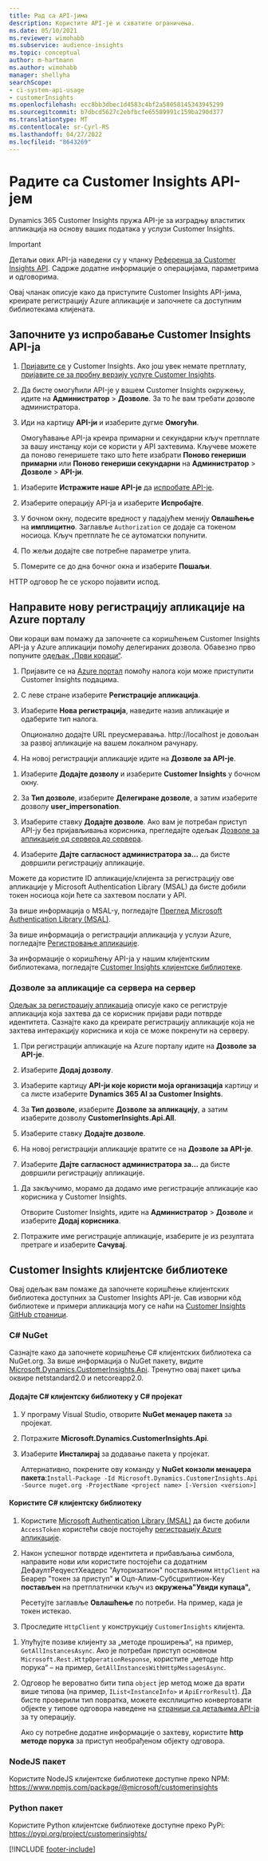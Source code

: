 ```yaml
---
title: Рад са API-јима
description: Користите API-је и схватите ограничења.
ms.date: 05/10/2021
ms.reviewer: wimohabb
ms.subservice: audience-insights
ms.topic: conceptual
author: m-hartmann
ms.author: wimohabb
manager: shellyha
searchScope:
- ci-system-api-usage
- customerInsights
ms.openlocfilehash: ecc8bb3dbec1d4583c4bf2a58058145343945299
ms.sourcegitcommit: b7dbcd5627c2ebfbcfe65589991c159ba290d377
ms.translationtype: MT
ms.contentlocale: sr-Cyrl-RS
ms.lasthandoff: 04/27/2022
ms.locfileid: "8643269"
---
```

# <a name="work-with-customer-insights-apis"></a>Радите са Customer Insights API-јем

Dynamics 365 Customer Insights пружа API-је за изградњу властитих апликација на основу ваших података у услузи Customer Insights.

> [!IMPORTANT]
> Детаљи ових API-ја наведени су у чланку [Референца за Customer Insights API](https://developer.ci.ai.dynamics.com/api-details#api=CustomerInsights). Садрже додатне информације о операцијама, параметрима и одговорима.

Овај чланак описује како да приступите Customer Insights API-јима, креирате регистрацију Azure апликације и започнете са доступним библиотекама клијената.

## <a name="get-started-trying-the-customer-insights-apis"></a>Започните уз испробавање Customer Insights API-ја

1. [Пријавите се](https://home.ci.ai.dynamics.com) у Customer Insights. Ако још увек немате претплату, [пријавите се за пробну верзију услуге Customer Insights](https://aka.ms/tryci).

1. Да бисте омогућили API-је у вашем Customer Insights окружењу, идите на **Администратор** > **Дозволе**. За то ће вам требати дозволе администратора.

1. Иди на картицу **API-ји** и изаберите дугме **Омогући**.    
 
   Омогућавање API-ја креира примарни и секундарни кључ претплате за вашу инстанцу који се користи у API захтевима. Кључеве можете да поново генеришете тако што ћете изабрати **Поново генериши примарни** или **Поново генериши секундарни** на **Администратор** > **Дозволе** > **API-ји**.

<!--  :::image type="content" source="media/enable-apis.gif" alt-text="Enable Customer Insights APIs."::: -->

1. Изаберите **Истражите наше API-је** да [испробате API-је](https://developer.ci.ai.dynamics.com/api-details#api=CustomerInsights&operation=Get-all-instances).

1. Изаберите операцију API-ја и изаберите **Испробајте**.

1. У бочном окну, подесите вредност у падајућем менију **Овлашћење** на **имплицитно**. Заглавље `Authorization` се додаје са токеном носиоца. Кључ претплате ће се аутоматски попунити.
  
1. По жељи додајте све потребне параметре упита.

1. Померите се до дна бочног окна и изаберите **Пошаљи**.

HTTP одговор ће се ускоро појавити испод.

<!--   :::image type="content" source="media/try-apis.gif" alt-text="How to test the APIs."::: -->

## <a name="create-a-new-app-registration-in-the-azure-portal"></a>Направите нову регистрацију апликације на Azure порталу

Ови кораци вам помажу да започнете са коришћењем Customer Insights API-ја у Azure апликацији помоћу делегираних дозвола. Обавезно прво попуните [одељак „Први кораци“](#get-started-trying-the-customer-insights-apis).

1. Пријавите се на [Azure портал](https://portal.azure.com) помоћу налога који може приступити Customer Insights подацима.

1. С леве стране изаберите **Регистрације апликација**.

1. Изаберите **Нова регистрација**, наведите назив апликације и одаберите тип налога.
 
   Опционално додајте URL преусмеравања. http://localhost је довољан за развој апликације на вашем локалном рачунару.

1. На новој регистрацији апликације идите на **Дозволе за API-је**.

<!--   :::image type="content" source="media/app-registration-1.gif" alt-text="How to set API permissions in App registration."::: -->

1. Изаберите **Додајте дозволу** и изаберите **Customer Insights** у бочном окну.

1. За **Тип дозволе**, изаберите **Делегиране дозволе**, а затим изаберите дозволу **user_impersonation**.

1. Изаберите ставку **Додајте дозволе**. Ако вам је потребан приступ API-ју без пријављивања корисника, прегледајте одељак [Дозволе за апликације од сервера до сервера](#server-to-server-application-permissions).

1. Изаберите **Дајте сагласност администратора за...** да бисте довршили регистрацију апликације.

Можете да користите ID апликације/клијента за регистрацију ове апликације у Microsoft Authentication Library (MSAL) да бисте добили токен носиоца који ћете са захтевом послати у API.

<!-- :::image type="content" source="media/grant-admin-consent.gif" alt-text="How to grant admin consent."::: -->

За више информација о MSAL-у, погледајте [Преглед Microsoft Authentication Library (MSAL)](/azure/active-directory/develop/msal-overview).

За више информација о регистрацији апликација у услузи Azure, погледајте [Регистровање апликације](/azure/active-directory/develop/quickstart-register-app.md#register-an-application).

За информације о коришћењу API-ја у нашим клијентским библиотекама, погледајте [Customer Insights клијентске библиотеке](#customer-insights-client-libraries).

### <a name="server-to-server-application-permissions"></a>Дозволе за апликације са сервера на сервер

[Одељак за регистрацију апликација](#create-a-new-app-registration-in-the-azure-portal) описује како се региструје апликација која захтева да се корисник пријави ради потврде идентитета. Сазнајте како да креирате регистрацију апликације која не захтева интеракцију корисника и која се може покренути на серверу.

1. При регистрацији апликације на Azure порталу идите на **Дозволе за API-је**.

1. Изаберите **Додај дозволу**. 

1. Изаберите картицу **API-ји које користи моја организација** картицу и са листе изаберите **Dynamics 365 AI за Customer Insights**. 

1. За **Тип дозволе**, изаберите **Дозволе за апликацију**, а затим изаберите дозволу **CustomerInsights.Api.All**.

1. Изаберите ставку **Додајте дозволе**.

1. На новој регистрацији апликације вратите се на **Дозволе за API-је**.

1. Изаберите **Дајте сагласност администратора за...** да бисте довршили регистрацију апликације.

 <!--  :::image type="content" source="media/grant-admin-consent.gif" alt-text="How to grant admin consent."::: -->

1. Да закључимо, морамо да додамо име регистрације апликације као корисника у Customer Insights.  
   
   Отворите Customer Insights, идите на **Администратор** > **Дозволе** и изаберите **Додај корисника**.

1. Потражите име регистрације апликације, изаберите је из резултата претраге и изаберите **Сачувај**.

## <a name="customer-insights-client-libraries"></a>Customer Insights клијентске библиотеке

Овај одељак вам помаже да започнете коришћење клијентских библиотека доступних за Customer Insights API-је. Сав изворни кôд библиотеке и примери апликација могу се наћи на [Customer Insights GitHub страници](https://github.com/microsoft/Dynamics365-CustomerInsights-Client-Libraries). 

### <a name="c-nuget"></a>C# NuGet

Сазнајте како да започнете коришћење C# клијентских библиотека са NuGet.org. За више информација о NuGet пакету, видите [Microsoft.Dynamics.CustomerInsights.Api](https://www.nuget.org/packages/Microsoft.Dynamics.CustomerInsights.Api/). Тренутно овај пакет циља оквире netstandard2.0 и netcoreapp2.0.

#### <a name="add-the-c-client-library-to-a-c-project"></a>Додајте C# клијентску библиотеку у C# пројекат

1. У програму Visual Studio, отворите **NuGet менаџер пакета** за пројекат.

1. Потражите **Microsoft.Dynamics.CustomerInsights.Api**.

1. Изаберите **Инсталирај** за додавање пакета у пројекат.
 
   Алтернативно, покрените ову команду у **NuGet конзоли менаџера пакета**:`Install-Package -Id Microsoft.Dynamics.CustomerInsights.Api -Source nuget.org -ProjectName <project name> [-Version <version>]`

 <!--  :::image type="content" source="media/visual-studio-nuget-package.gif" alt-text="Add NuGet package to Visual Studio project."::: -->

#### <a name="use-the-c-client-library"></a>Користите C# клијентску библиотеку

1. Користите [Microsoft Authentication Library (MSAL)](/azure/active-directory/develop/msal-overview) да бисте добили `AccessToken` користећи своје постојећу [регистрацију Azure апликације](#create-a-new-app-registration-in-the-azure-portal).

1. Након успешног потврде идентитета и прибављања симбола, направите нови или користите постојећи са додатним ДефаултРеqуестХеадерс "Ауторизатион" постављеним `HttpClient` на Беарер "токен за приступ" **и** Оцп-Апим-Субсцриптион-Кеy **постављен** на претплатнички кључ из **окружења"Увиди купаца"**[**.**](#get-started-trying-the-customer-insights-apis)   
 
   Ресетујте заглавље **Овлашћење** по потреби. На пример, када је токен истекао.

1. Проследите `HttpClient` у конструкцију `CustomerInsights` клијента.

<!--   :::image type="content" source="media/httpclient-sample.png" alt-text="Sample of httpclient."::: -->

1. Упућујте позиве клијенту за „методе проширења“, на пример, `GetAllInstancesAsync`. Ако је потребан приступ основном `Microsoft.Rest.HttpOperationResponse`, користите „методе http порука“ – на пример, `GetAllInstancesWithHttpMessagesAsync`.

1. Одговор ће вероватно бити типа `object` јер метод може да врати више типова (на пример, `IList<InstanceInfo>` и `ApiErrorResult`). Да бисте проверили тип повратка, можете експлицитно конвертовати објекте у типове одговора наведене на [страници са детаљима API-ја](https://developer.ci.ai.dynamics.com/api-details#api=CustomerInsights) за ту операцију.    
   
   Ако су потребне додатне информације о захтеву, користите **http методе порука** за приступ необрађеном објекту одговора.

### <a name="nodejs-package"></a>NodeJS пакет

Користите NodeJS клијентске библиотеке доступне преко NPM: https://www.npmjs.com/package/@microsoft/customerinsights

### <a name="python-package"></a>Python пакет

Користите Python клијентске библиотеке доступне преко PyPi: https://pypi.org/project/customerinsights/

[!INCLUDE [footer-include](includes/footer-banner.md)]
